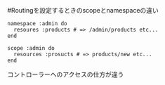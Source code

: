 #Routingを設定するときのscopeとnamespaceの違い
```
namespace :admin do 
  resoures :products # => /admin/products etc...
end

scope :admin do 
  resources :prosucts # => products/new etc...
end
```

コントローラーへのアクセスの仕方が違う